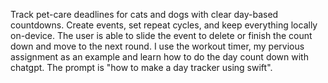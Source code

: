Track pet-care deadlines for cats and dogs with clear day-based countdowns. Create events, set repeat cycles, and keep everything locally on-device. The user is able to slide the event to delete or finish the count down and move to the next round. 
I use the workout timer, my pervious assignment as an example and learn how to do the day count down with chatgpt. The prompt is "how to make a day tracker using swift".
